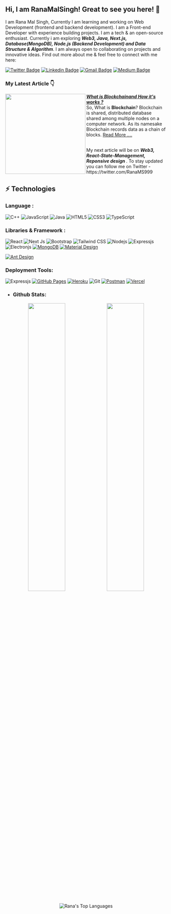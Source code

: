 ## Hi, I am RanaMalSingh! Great to see you here! 👋

I am Rana Mal Singh, Currently I am learning and working on Web Development (frontend and backend development). I am a Front-end Developer with experience building projects. I am a tech & an open-source enthusiast. Currently i am exploring <strong><em>Web3, Java, Next.js, Database(MongoDB), Node.js (Backend Development) and Data Structure & Algorithm</strong></em>. I am always open to collaborating on projects and innovative ideas. Find out more about me & feel free to connect with me here:

[![Twitter Badge](https://img.shields.io/badge/-RanaMalSingh-039BE5?style=flat-square&logo=Twitter&logoColor=white&link=https://twitter.com/RanaMS999)](https://twitter.com/RanaMS999)
[![Linkedin Badge](https://img.shields.io/badge/-RanaMalSingh-blue?style=flat-square&logo=Linkedin&logoColor=white&link=https://www.linkedin.com/in/rana-ms/)](https://www.linkedin.com/in/rana-ms/)
[![Gmail Badge](https://img.shields.io/badge/-ranams99911@gmail.com-c14438?style=flat-square&logo=Gmail&logoColor=white&link=mailto:ranams99911@gmail.com)](mailto:ranams99911@gmail.com)
[![Medium Badge](https://img.shields.io/badge/-RanaMalSingh-black?style=flat-square&logo=Medium&logoColor=white&link=https://medium.com/p/3a9b58d9d548)](https://medium.com/p/3a9b58d9d548)

### My Latest Article  👇
<p align="left">
<a href="https://medium.com/@ranams99911/a-simple-guide-to-blockchain-and-how-it-works-3a9b58d9d548" title="What is <strong><em>Blockchain</em></strong> and How it's works ? "><img src="https://miro.medium.com/max/700/1*Vy-pQtFm_vRoe2QIJUkhTg.png" width="250px" align="left" /></a>
<a href="https://medium.com/@ranams99911/a-simple-guide-to-blockchain-and-how-it-works-3a9b58d9d548" title="What is <strong><em>Blockchain</em></strong> and How it's works ?"> <strong><em> What is Blockchainand How it's works ? </em></strong></a>
<br/> 
So, What is <strong>Blockchain</strong>? Blockchain is shared, distributed database shared among multiple nodes on a computer network. As its namesake Blockchain records data as a chain of blocks. <a href="https://medium.com/@ranams99911/a-simple-guide-to-blockchain-and-how-it-works-3a9b58d9d548" >Read More ....</a>
</p> 
<br/>

<div>
	<span>My next article will be on <strong><em>Web3, React-State-Management, Reponsive design </em></strong>. To stay updated you can follow me on Twitter - https://twitter.com/RanaMS999</span>
</div>


## ⚡ Technologies

### Language :
![C++](https://img.shields.io/badge/-C++-00599C?style=flat-square&logo=c)
![JavaScript](https://img.shields.io/badge/-JavaScript-black?style=flat-square&logo=javascript)
![Java](https://img.shields.io/badge/-Java-blue?style=flat-square&logo=Java)
![HTML5](https://img.shields.io/badge/-HTML5-E34F26?style=flat-square&logo=html5&logoColor=white)
![CSS3](https://img.shields.io/badge/-CSS3-1572B6?style=flat-square&logo=css3)
![TypeScript](https://img.shields.io/badge/-TypeScript-FAFAFA?style=flat-square&logo=typescript)

### Libraries & Framework :

![React](https://img.shields.io/badge/-React-black?style=flat-square&logo=react)
![Next Js](https://img.shields.io/badge/-NextJs-black?style=flat-square&logo=Next.js) 
![Bootstrap](https://img.shields.io/badge/-Bootstrap-563D7C?style=flat-square&logo=bootstrap)
![Tailwind CSS](https://img.shields.io/badge/-tailwindcss-E1F5FE?style=flat-square&logo=tailwindcss)
![Nodejs](https://img.shields.io/badge/-Nodejs-black?style=flat-square&logo=Node.js)
![Expressjs](https://img.shields.io/badge/-Expressjs-black?style=flat-square&logo=express)
![Electronjs](https://img.shields.io/badge/-Electron-EEEEEE?style=flat-square&logo=electron)
<a href="#"><img alt="MongoDB" src ="https://img.shields.io/badge/MongoDB-%234ea94b.svg?logo=mongodb&logoColor=white"></a>
<a href="#"><img alt="Material Design" src="https://img.shields.io/badge/Material%20Design%20-%230081CB.svg?logo=material-design&logoColor=white"></a>

<a href="#"><img alt="Ant Design" src="https://img.shields.io/badge/Ant%20Design%20-%230081CB.svg?logo=ant-design&logoColor=white"></a>
### Deployment Tools:

![Expressjs](https://img.shields.io/badge/-Netlify-78909C?style=flat-square&logo=netlify)
<a href="#"><img alt="GitHub Pages" src="https://img.shields.io/badge/GitHub%20Pages-%23327FC7.svg?logo=github&logoColor=white"></a>
<a href="#"><img alt="Heroku" src="https://img.shields.io/badge/Heroku%20-%23430098.svg?logo=heroku&logoColor=white"></a>
![Git](https://img.shields.io/badge/-Git-black?style=flat-square&logo=git)
<a href="#"><img alt="Postman" src="https://img.shields.io/badge/Postman-FF6C37?logo=postman&logoColor=white"></a>
<a href="#"><img alt="Vercel" src="https://img.shields.io/badge/Vercel%20-%23000000.svg?logo=vercel&logoColor=white"></a>


- <h3>Github Stats:</h3>
<p align="center">
	
  <img width="48%" src="https://github-readme-stats.vercel.app/api?username=Ranamalsingh12&&show_icons=true&theme=tokyonight" />
  <img width="48%" src="https://github-readme-streak-stats.herokuapp.com/?user=Ranamalsingh12&theme=tokyonight" />
  
  <img alt="Rana's Top Languages" src="https://github-readme-stats.vercel.app/api/top-langs/?username=Ranamalsingh12&langs_count=8&count_private=true&layout=compact&theme=react&hide_border=true&bg_color=#004687&line_height=27" />
</p>
